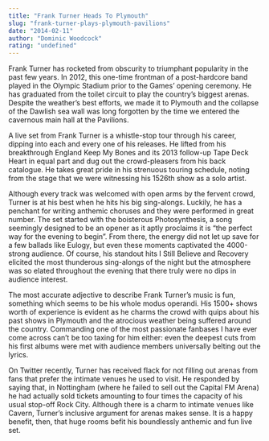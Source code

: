 ```yaml
---
title: "Frank Turner Heads To Plymouth"
slug: "frank-turner-plays-plymouth-pavilions"
date: "2014-02-11"
author: "Dominic Woodcock"
rating: "undefined"
---
```


Frank Turner has rocketed from obscurity to triumphant popularity in the past few years. In 2012, this one-time frontman of a post-hardcore band played in the Olympic Stadium prior to the Games’ opening ceremony. He has graduated from the toilet circuit to play the country’s biggest arenas. Despite the weather’s best efforts, we made it to Plymouth and the collapse of the Dawlish sea wall was long forgotten by the time we entered the cavernous main hall at the Pavilions.

A live set from Frank Turner is a whistle-stop tour through his career, dipping into each and every one of his releases. He lifted from his breakthrough England Keep My Bones and its 2013 follow-up Tape Deck Heart in equal part and dug out the crowd-pleasers from his back catalogue. He takes great pride in his strenuous touring schedule, noting from the stage that we were witnessing his 1526th show as a solo artist.

Although every track was welcomed with open arms by the fervent crowd, Turner is at his best when he hits his big sing-alongs. Luckily, he has a penchant for writing anthemic choruses and they were performed in great number. The set started with the boisterous Photosynthesis, a song seemingly designed to be an opener as it aptly proclaims it is “the perfect way for the evening to begin”. From there, the energy did not let up save for a few ballads like Eulogy, but even these moments captivated the 4000-strong audience. Of course, his standout hits I Still Believe and Recovery elicited the most thunderous sing-alongs of the night but the atmosphere was so elated throughout the evening that there truly were no dips in audience interest.

The most accurate adjective to describe Frank Turner’s music is fun, something which seems to be his whole modus operandi. His 1500+ shows worth of experience is evident as he charms the crowd with quips about his past shows in Plymouth and the atrocious weather being suffered around the country. Commanding one of the most passionate fanbases I have ever come across can’t be too taxing for him either: even the deepest cuts from his first albums were met with audience members universally belting out the lyrics.

On Twitter recently, Turner has received flack for not filling out arenas from fans that prefer the intimate venues he used to visit. He responded by saying that, in Nottingham (where he failed to sell out the Capital FM Arena) he had actually sold tickets amounting to four times the capacity of his usual stop-off Rock City. Although there is a charm to intimate venues like Cavern, Turner’s inclusive argument for arenas makes sense. It is a happy benefit, then, that huge rooms befit his boundlessly anthemic and fun live set.
